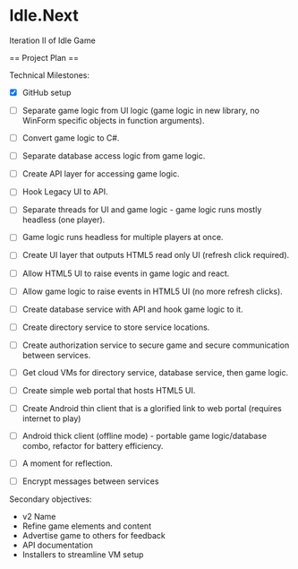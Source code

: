 # Idle.Next
Iteration II of Idle Game

== Project Plan ==

Technical Milestones:
- [x] GitHub setup

- [ ] Separate game logic from UI logic (game logic in new library, no WinForm specific objects in function arguments).
- [ ] Convert game logic to C#.
- [ ] Separate database access logic from game logic.
- [ ] Create API layer for accessing game logic.
- [ ] Hook Legacy UI to API.
- [ ] Separate threads for UI and game logic - game logic runs mostly headless (one player).
- [ ] Game logic runs headless for multiple players at once.
- [ ] Create UI layer that outputs HTML5 read only UI (refresh click required).
- [ ] Allow HTML5 UI to raise events in game logic and react.
- [ ] Allow game logic to raise events in HTML5 UI (no more refresh clicks).
- [ ] Create database service with API and hook game logic to it.
- [ ] Create directory service to store service locations.
- [ ] Create authorization service to secure game and secure communication between services.
- [ ] Get cloud VMs for directory service, database service, then game logic.
- [ ] Create simple web portal that hosts HTML5 UI.
- [ ] Create Android thin client that is a glorified link to web portal (requires internet to play)
- [ ] Android thick client (offline mode) - portable game logic/database combo, refactor for battery efficiency.
- [ ] A moment for reflection.
- [ ] Encrypt messages between services

Secondary objectives:
- v2 Name
- Refine game elements and content
- Advertise game to others for feedback
- API documentation
- Installers to streamline VM setup